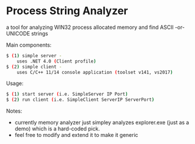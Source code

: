 # Process String Analyzer
a tool for analyzing WIN32 process allocated memory and find ASCII -or- UNICODE strings 

Main components:
```sh
$ (1) simple server -
    uses .NET 4.0 (Client profile)
$ (2) simple client - 
    uses C/C++ 11/14 console application (toolset v141, vs2017)
```
  
Usage:
```sh
$ (1) start server (i.e. SimpleServer IP Port)
$ (2) run client (i.e. SimpleClient ServerIP ServerPort)
```

Notes:
  * currently memory analyzer just simpley analyzes explorer.exe (just as a demo) which is a hard-coded pick.
  * feel free to modify and extend it to make it generic
